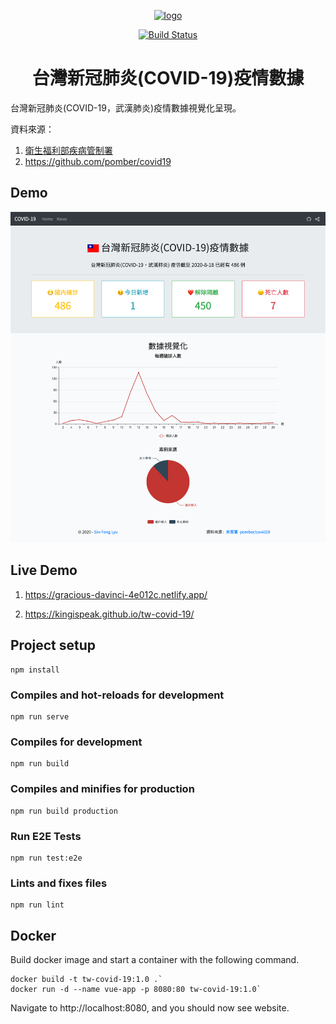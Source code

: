 <p align="center">
  <a href="https://kingispeak.github.io/tw-covid-19/" target="_blank">
    <img src="https://kingispeak.github.io/tw-covid-19/favicon.ico" alt="logo">
  </a>
</p>
<p align="center">
  <a href="https://travis-ci.org/kingispeak/tw-covid-19">
  <img src="https://travis-ci.org/kingispeak/tw-covid-19.svg?branch=master" alt="Build Status">
  </a>
</p>
<h1 align="center">台灣新冠肺炎(COVID-19)疫情數據</h1>
台灣新冠肺炎(COVID-19，武漢肺炎)疫情數據視覺化呈現。

資料來源：

1. <a href="https://data.gov.tw/dataset/118038" target="_blank">
   衛生福利部疾病管制署
   </a>
2. <a href="https://github.com/pomber/covid19" target="_blank">https://github.com/pomber/covid19</a>

## Demo

![demo jpg](public/2020041143250.png)

## Live Demo

1. https://gracious-davinci-4e012c.netlify.app/

2. https://kingispeak.github.io/tw-covid-19/

## Project setup

```
npm install
```

### Compiles and hot-reloads for development

```
npm run serve
```

### Compiles for development

```
npm run build
```

### Compiles and minifies for production

```
npm run build production
```

### Run E2E Tests

```
npm run test:e2e
```

### Lints and fixes files

```
npm run lint
```

## Docker

Build docker image and start a container with the following command.

```
docker build -t tw-covid-19:1.0 .`
docker run -d --name vue-app -p 8080:80 tw-covid-19:1.0`
```

Navigate to http://localhost:8080, and you should now see website.
